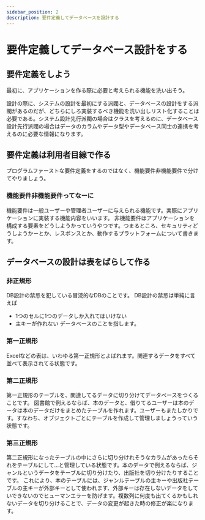 ```yaml
---
sidebar_position: 2
description: 要件定義してデータベースを設計する
---
```


# 要件定義してデータベース設計をする
## 要件定義をしよう
最初に、アプリケーションを作る際に必要と考えられる機能を洗い出そう。

設計の際に、システムの設計を最初にする派閥と、データベースの設計をする派閥があるのだが、どちらにしろ実装するべき機能を洗い出しリスト化することは必要である。システム設計先行派閥の場合はクラスを考えるのに、データベース設計先行派閥の場合はデータのカラムやデータ型やデータベース同士の連携を考えるのに必要な情報になります。

## 要件定義は利用者目線で作る
プログラムファーストな要件定義をするのではなく、機能要件非機能要件で分けてやりましょう。

### 機能要件非機能要件ってなーに
機能要件は一般ユーザーや管理者ユーザーに与えられる機能です。実際にアプリケーションに実装する機能内容をいいます。
非機能要件はアプリケーションを構成する要素をどうしようかっていうやつです。つまるところ、セキュリティどうしようかーとか、レスポンスとか、動作するプラットフォームについて書きます。

## データベースの設計は表をばらして作る
### 非正規形
DB設計の禁忌を犯している冒涜的なDBのことです。
DB設計の禁忌は単純に言えば
- 1つのセルに1つのデータしか入れてはいけない
- 主キーが作れない
データベースのことを指します。

### 第一正規形
Excelなどの表は、いわゆる第一正規形とよばれます。関連するデータをすべて並べて表示されてる状態です。

### 第二正規形
第一正規形のテーブルを、関連してるデータに切り分けてデータベースをつくることです。
図書館で例えるならば、本のデータと、借りてるユーザーは本のデータは本のデータだけをまとめたテーブルを作れます。ユーザーもまたしかりです。すなわち、オブジェクトごとにテーブルを作成して管理しましょうっていう状態です。

### 第三正規形
第二正規形になったテーブルの中にさらに切り分けれそうなカラムがあったらそれをテーブルにして…と管理している状態です。本のデータで例えるならば、ジャンルというデータをテーブルに切り分けたり、出版社を切り分けたりすることです。
これにより、本のテーブルには、ジャンルテーブルの主キーや出版社テーブルの主キーが外部キーとして使われます、外部キーは存在しないデータをしていできないのでヒューマンエラーを防げます。複数列に何度も出てくるかもしれないデータを切り分けることで、データの変更が起きた時の修正が楽になります。